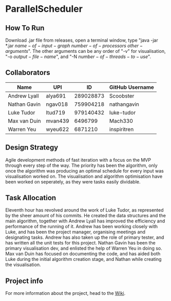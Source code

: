 # ParallelScheduler

## How To Run
Download .jar file from releases, open a terminal window, type "java -jar *.jar $name-of-input-graph$ $number-of-processors$ $other-arguments$". The other arguments can be any order of "-v" for visualisation, "-o $output-file-name$", and "-N $number-of-threads-to-use$".

## Collaborators
Name           | UPI      | ID         | GitHub Username
---------------|----------|------------|----------------
Andrew Lyall   | alya691  | 289028873  | Scoobster  
Nathan Gavin   | ngav018  | 759904218  | nathangavin  
Luke Tudor     | ltud719  | 979140432  | luke-tudor  
Max van Duin   | mvan439  | 6496799    | Mach330  
Warren Yeu     | wyeu622  | 6871210    | inspiritren

## Design Strategy
Agile development methods of fast iteration with a focus on the MVP through every step of the way. The priority has been the algorithm, only once the algorithm was producing an optimal schedule for every input was visualisation worked on. The visualisation and algorithm optimisation have been worked on seperately, as they were tasks easily dividable. 

## Task Allocation
Eleventh hour has revolved around the work of Luke Tudor, as represented by the sheer amount of his commits. He created the data structures and the main algorithm, together with Andrew Lyall has improved the efficiency and performance of the running of it. Andrew has been working closely with Luke, and has been the project manager, organising meetings and designating tasks. Andrew has also taken up the role of primary tester, and has written all the unit tests for this project. Nathan Gavin has been the primary visualisation dev, and enlisted the help of Warren Yeu in doing so. Max van Duin has focused on documenting the code, and has aided both Luke during the initial algorithm creation stage, and Nathan while creating the visualisation. 

## Project info
For more information about the project, head to the [Wiki](https://github.com/Mach330/ParallelScheduler/wiki).
